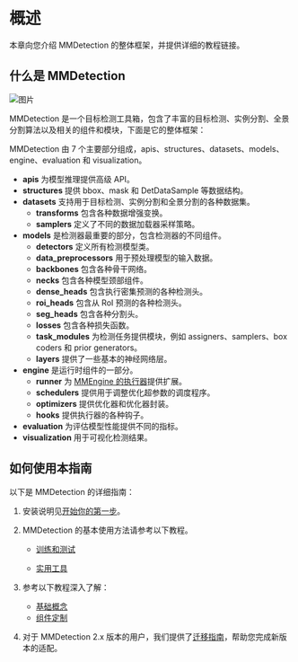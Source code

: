 # 概述

本章向您介绍 MMDetection 的整体框架，并提供详细的教程链接。

## 什么是 MMDetection

![图片](https://user-images.githubusercontent.com/12907710/137271636-56ba1cd2-b110-4812-8221-b4c120320aa9.png)

MMDetection 是一个目标检测工具箱，包含了丰富的目标检测、实例分割、全景分割算法以及相关的组件和模块，下面是它的整体框架：

MMDetection 由 7 个主要部分组成，apis、structures、datasets、models、engine、evaluation 和 visualization。

- **apis** 为模型推理提供高级 API。
- **structures** 提供 bbox、mask 和 DetDataSample 等数据结构。
- **datasets** 支持用于目标检测、实例分割和全景分割的各种数据集。
  - **transforms** 包含各种数据增强变换。
  - **samplers** 定义了不同的数据加载器采样策略。
- **models** 是检测器最重要的部分，包含检测器的不同组件。
  - **detectors** 定义所有检测模型类。
  - **data_preprocessors** 用于预处理模型的输入数据。
  - **backbones** 包含各种骨干网络。
  - **necks** 包含各种模型颈部组件。
  - **dense_heads** 包含执行密集预测的各种检测头。
  - **roi_heads** 包含从 RoI 预测的各种检测头。
  - **seg_heads** 包含各种分割头。
  - **losses** 包含各种损失函数。
  - **task_modules** 为检测任务提供模块，例如 assigners、samplers、box coders 和 prior generators。
  - **layers** 提供了一些基本的神经网络层。
- **engine** 是运行时组件的一部分。
  - **runner** 为 [MMEngine 的执行器](https://mmengine.readthedocs.io/zh_CN/latest/tutorials/runner.html)提供扩展。
  - **schedulers** 提供用于调整优化超参数的调度程序。
  - **optimizers** 提供优化器和优化器封装。
  - **hooks** 提供执行器的各种钩子。
- **evaluation** 为评估模型性能提供不同的指标。
- **visualization** 用于可视化检测结果。

## 如何使用本指南

以下是 MMDetection 的详细指南：

1. 安装说明见[开始你的第一步](get_started.md)。

2. MMDetection 的基本使用方法请参考以下教程。

   - [训练和测试](https://mmdetection.readthedocs.io/zh_CN/latest/user_guides/index.html#train-test)

   - [实用工具](https://mmdetection.readthedocs.io/zh_CN/latest/user_guides/index.html#useful-tools)

3. 参考以下教程深入了解：

   - [基础概念](https://mmdetection.readthedocs.io/zh_CN/latest/advanced_guides/index.html#basic-concepts)
   - [组件定制](https://mmdetection.readthedocs.io/zh_CN/latest/advanced_guides/index.html#component-customization)

4. 对于 MMDetection 2.x 版本的用户，我们提供了[迁移指南](./migration/migration.md)，帮助您完成新版本的适配。
